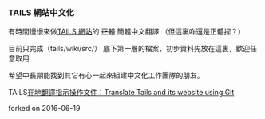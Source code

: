 ### TAILS 網站中文化

有時間慢慢來做[TAILS 網站](https://tails.boum.org/)的 ~~正體~~ 簡體中文翻譯 （但這裏咋還是正體捏？）

目前只完成（tails/wiki/src/） 底下第一層的檔案，初步資料先放在這裏，歡迎任意取用

希望中長期能找到其它有心一起來組建中文化工作團隊的朋友。

TAILS[在地翻譯指示操作文件：Translate Tails and its website using Git](https://tails.boum.org/contribute/how/translate/with_Git/)

forked on 2016-06-19
